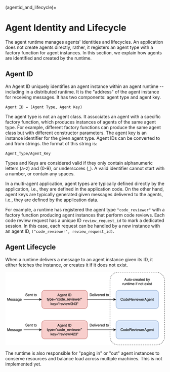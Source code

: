 (agentid_and_lifecycle)=
# Agent Identity and Lifecycle

The agent runtime manages agents' identities
and lifecycles.
An application does not create agents directly, rather,
it registers an agent type with a factory function for
agent instances.
In this section, we explain how agents are identified
and created by the runtime.

## Agent ID

An Agent ID uniquely identifies an agent instance within
an agent runtime -- including in a distributed runtime.
It is the "address" of the agent instance for receiving messages.
It has two components: agent type and agent key.

```{note}
Agent ID = (Agent Type, Agent Key)
```

The agent type is not an agent class.
It associates an agent with a specific
factory function, which produces instances of agents
of the same agent type.
For example, different factory functions can produce the same
agent class but with different constructor parameters.
The agent key is an instance identifier
for the given agent type.
Agent IDs can be converted to and from strings. the format of this string is:
```{note}
Agent_Type/Agent_Key
```
Types and Keys are considered valid if they only contain alphanumeric letters (a-z) and (0-9), or underscores (_). A valid identifier cannot start with a number, or contain any spaces.

In a multi-agent application, agent types are
typically defined directly by the application, i.e., they
are defined in the application code.
On the other hand, agent keys are typically generated given
messages delivered to the agents, i.e., they are defined
by the application data.

For example, a runtime has registered the agent type `"code_reviewer"`
with a factory function producing agent instances that perform
code reviews. Each code review request has a unique ID `review_request_id`
to mark a dedicated
session.
In this case, each request can be handled by a new instance
with an agent ID, `("code_reviewer", review_request_id)`.

## Agent Lifecycle

When a runtime delivers a message to an agent instance given its ID,
it either fetches the instance,
or creates it if it does not exist.

![Agent Lifecycle](agent-lifecycle.svg)

The runtime is also responsible for "paging in" or "out" agent instances
to conserve resources and balance load across multiple machines.
This is not implemented yet.
